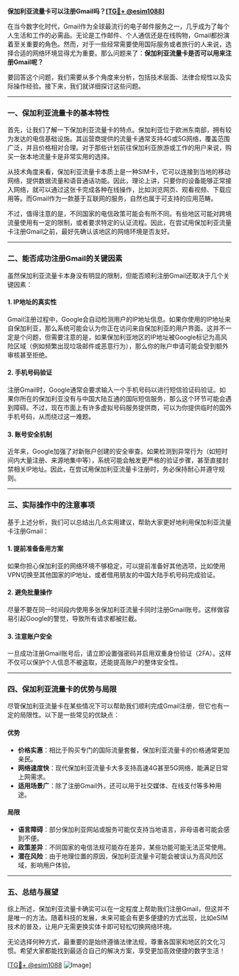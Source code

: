 **保加利亚流量卡可以注册Gmail吗？[[TG💪+ @esim1088](https://t.me/s/esim1088)]**

在当今数字化时代，Gmail作为全球最流行的电子邮件服务之一，几乎成为了每个人生活和工作的必需品。无论是工作邮件、个人通信还是在线购物，Gmail都扮演着至关重要的角色。然而，对于一些经常需要使用国际服务或者旅行的人来说，选择合适的网络环境显得尤为重要。那么问题来了：**保加利亚流量卡是否可以用来注册Gmail呢？**

要回答这个问题，我们需要从多个角度来分析，包括技术层面、法律合规性以及实际操作经验。接下来，我们就详细探讨这些问题。

---

### **一、保加利亚流量卡的基本特性**

首先，让我们了解一下保加利亚流量卡的特点。保加利亚位于欧洲东南部，拥有较为发达的电信基础设施。其运营商提供的流量卡通常支持4G或5G网络，覆盖范围广泛，并且价格相对合理。对于那些计划前往保加利亚旅游或工作的用户来说，购买一张本地流量卡是非常实用的选择。

从技术角度来看，保加利亚流量卡本质上是一种SIM卡，它可以连接到当地的移动网络，提供数据流量和语音通话功能。因此，理论上讲，只要你的设备能够正常接入网络，就可以通过这张卡完成各种在线操作，比如浏览网页、观看视频、下载应用等。而Gmail作为一款基于互联网的服务，自然也属于可支持的应用范畴。

不过，值得注意的是，不同国家的电信政策可能会有所不同。有些地区可能对跨境流量使用有一定的限制，或者要求特定的认证流程。因此，在尝试用保加利亚流量卡注册Gmail之前，最好先确认该地区的网络环境是否友好。

---

### **二、能否成功注册Gmail的关键因素**

虽然保加利亚流量卡本身没有明显的限制，但能否顺利注册Gmail还取决于几个关键因素：

#### **1. IP地址的真实性**
Gmail注册过程中，Google会自动检测用户的IP地址信息。如果你使用的IP地址来自保加利亚，那么系统可能会认为你正在访问来自保加利亚的用户界面。这并不一定是个问题，但需要注意的是，如果保加利亚地区的IP地址被Google标记为高风险区域（例如频繁出现垃圾邮件或恶意行为），那么你的账户申请可能会受到额外审核甚至拒绝。

#### **2. 手机号码验证**
注册Gmail时，Google通常会要求输入一个手机号码以进行短信验证码验证。如果你所在的保加利亚没有与中国大陆互通的国际短信服务，那么这个环节可能会遇到障碍。不过，现在市面上有许多虚拟号码服务提供商，可以为你提供临时的国外手机号码，从而绕过这一难题。

#### **3. 账号安全机制**
近年来，Google加强了对新账户创建的安全审查。如果检测到异常行为（如短时间内大量注册、来源地集中等），系统可能会触发更严格的验证步骤，甚至直接封禁相关IP地址。因此，在尝试用保加利亚流量卡注册时，务必保持耐心并遵守规则。

---

### **三、实际操作中的注意事项**

基于上述分析，我们可以总结出几点实用建议，帮助大家更好地利用保加利亚流量卡注册Gmail：

#### **1. 提前准备备用方案**
如果你担心保加利亚的网络环境不够稳定，可以提前准备好其他选项，比如使用VPN切换至其他国家的IP地址，或者借用朋友的中国大陆手机号码完成验证。

#### **2. 避免批量操作**
尽量不要在同一时间段内使用多张保加利亚流量卡同时注册Gmail账号。这样做容易引起Google的警觉，导致所有请求都被拦截。

#### **3. 注意账户安全**
一旦成功注册Gmail账号后，请立即设置强密码并启用双重身份验证（2FA）。这样不仅可以保护个人信息不被盗取，还能提高账户的整体安全性。

---

### **四、保加利亚流量卡的优势与局限**

尽管保加利亚流量卡在某些情况下可以帮助我们顺利完成Gmail注册，但它也有一定的局限性。以下是一些常见的优缺点：

#### **优势**
- **价格实惠**：相比于购买专门的国际流量套餐，保加利亚流量卡的价格通常更加亲民。
- **网络速度快**：现代保加利亚流量卡大多支持高速4G甚至5G网络，能满足日常上网需求。
- **适用场景广**：除了注册Gmail外，还可以用于社交媒体、在线支付等多种用途。

#### **局限**
- **语言障碍**：部分保加利亚网站或服务可能仅支持当地语言，非母语者可能会感到不便。
- **政策差异**：不同国家的电信法规可能存在差异，某些功能可能无法正常使用。
- **潜在风险**：由于地理位置的原因，保加利亚流量卡可能会被误认为高风险区域，影响用户体验。

---

### **五、总结与展望**

综上所述，保加利亚流量卡确实可以在一定程度上帮助我们注册Gmail，但这并不是唯一的方法。随着科技的发展，未来可能会有更多便捷的方式出现，比如eSIM技术的普及，让用户无需更换实体卡即可轻松切换网络环境。

无论选择何种方式，最重要的是始终遵循法律法规，尊重各国家和地区的文化习惯。希望大家都能找到最适合自己的解决方案，享受更加高效便捷的数字生活！

[[TG💪+ @esim1088](https://t.me/s/esim1088) ![Image](https://i.postimg.cc/4NQfJmqS/Snipaste-2025-05-13-00-14-12.png)]
